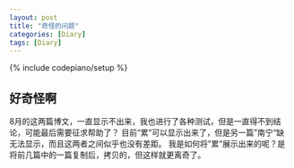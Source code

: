 ```yaml
---
layout: post
title: "奇怪的问题"
categories: [Diary]
tags: [Diary]
---
```

{% include codepiano/setup %}

## 好奇怪啊

8月的这两篇博文，一直显示不出来，我也进行了各种测试，但是一直得不到结论，可能最后需要征求帮助了？
目前“累”可以显示出来了，但是另一篇”南宁“缺无法显示，而且这两者之间似乎也没有差距。
我是如何将”累“展示出来的呢？是将前几篇中的一篇复制后，拷贝的，但这样就更离奇了。